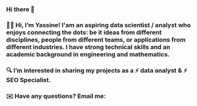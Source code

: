 ### Hi there 👋
### 👋🏾 Hi, I’m Yassine! I'am an aspiring data scientist / analyst who enjoys connecting the dots: be it ideas from different disciplines, people from different teams, or applications from different industries. I have strong technical skills and an academic background in engineering and mathematics.
### 🔍 I’m interested in sharing my projects as a ⚡ data analyst & ⚡ SEO Specialist.
### ✉️ Have any questions? Email me: 
### 

<!--
**chamekhyassine/chamekhyassine** is a ✨ _special_ ✨ repository because its `README.md` (this file) appears on your GitHub profile.

Here are some ideas to get you started:

- 🔭 I’m currently working on ...
- 🌱 I’m currently learning ...
- 👯 I’m looking to collaborate on ...
- 🤔 I’m looking for help with ...
- 💬 Ask me about ...
- 📫 How to reach me: ...
- 😄 Pronouns: ...
- ⚡ Fun fact: ...
-->
